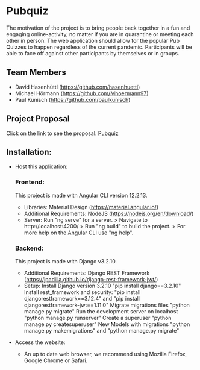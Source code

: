 # Pubquiz

The motivation of the project is to bring people back together in a fun and engaging online-activity, 
no matter if you are in quarantine or meeting each other in person.
The web application should allow for the popular Pub Quizzes to happen regardless of the current pandemic. 
Participants will be able to face off against other participants by themselves or in groups.

## Team Members
* David Hasenhüttl (https://github.com/hasenhuettl)
* Michael Hörmann  (https://github.com/Mhoermann97)
* Paul Kunisch     (https://github.com/paulkunisch)



## Project Proposal
Click on the link to see the proposal: <a href="https://fhjoanneum-my.sharepoint.com/personal/michael_hoermann_edu_fh-joanneum_at/_layouts/15/onedrive.aspx?id=%2Fpersonal%2Fmichael%5Fhoermann%5Fedu%5Ffh%2Djoanneum%5Fat%2FDocuments%2FFH%2DJOANNEUM%2F5%2E%20Semester%2FSWENGS%2FProject%20Proposal%2FProject%20Proposal%20Online%20Pubquiz%20team2%2Epdf&parent=%2Fpersonal%2Fmichael%5Fhoermann%5Fedu%5Ffh%2Djoanneum%5Fat%2FDocuments%2FFH%2DJOANNEUM%2F5%2E%20Semester%2FSWENGS%2FProject%20Proposal">Pubquiz</a>

## Installation:
* Host this application:

   ### Frontend: 
   This project is made with Angular CLI version 12.2.13.
   
   - Libraries: Material Design (https://material.angular.io/)
   - Additional Requirements: NodeJS (https://nodejs.org/en/download/)
   - Server: 
                  Run "ng serve" for a server. > 
                  Navigate to http://localhost:4200/ >
                  Run "ng build" to build the project. >
                  For more help on the Angular CLI use "ng help".  
          
    
   ### Backend: 
   This project is made with Django v3.2.10.
   
   - Additional Requirements: Django REST Framework (https://jpadilla.github.io/django-rest-framework-jwt/)
   - Setup:
            Install Django version 3.2.10 "pip install django==3.2.10"
            Install rest_framework and security: "pip install djangorestframework==3.12.4" and "pip install djangorestframework-jwt==1.11.0"
            Migrate migrations files "python manage.py migrate"
            Run the development server on localhost "python manage.py runserver"
            Create a superuser "python manage.py createsuperuser"
            New Models with migrations "python manage.py makemigrations" and "python manage.py migrate"

* Access the website:
    - An up to date web browser, we recommend using Mozilla Firefox, Google Chrome or Safari.
